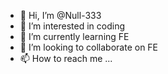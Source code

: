 - 👋 Hi, I’m @Null-333
- 👀 I’m interested in coding
- 🌱 I’m currently learning FE
- 💞️ I’m looking to collaborate on FE
- 📫 How to reach me ...

<!---
Null-333/Null-333 is a ✨ special ✨ repository because its `README.md` (this file) appears on your GitHub profile.
You can click the Preview link to take a look at your changes.
--->
